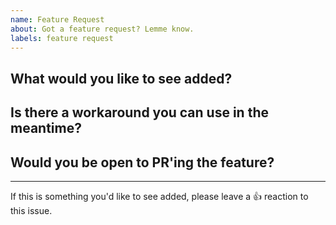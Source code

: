 ```yaml
---
name: Feature Request
about: Got a feature request? Lemme know.
labels: feature request
---
```


<!--
    Please fill out the whole issue template.
    It's honestly really, really helpful and it helps to keep things organised.
-->

## What would you like to see added?


## Is there a workaround you can use in the meantime?


## Would you be open to PR'ing the feature?

<!-- PR'ing is really easy! Ping me if you have any questions. -->

---

<!-- Please leave this bit.. -->

If this is something you'd like to see added, please leave a 👍 reaction to this issue.
